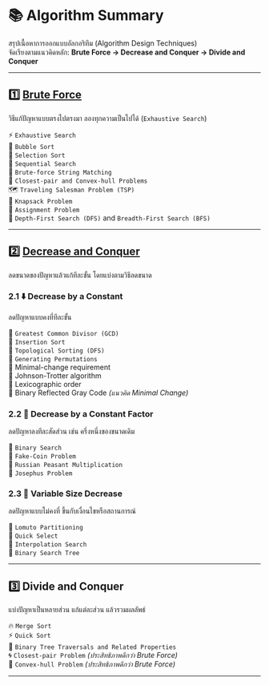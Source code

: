 # **📚 Algorithm Summary**

สรุปเนื้อหาการออกแบบอัลกอริทึม (Algorithm Design Techniques)  
จัดเรียงตามแนวคิดหลัก: **Brute Force → Decrease and Conquer → Divide and Conquer**

---

## **1️⃣ [Brute Force](brute-force.md)**
วิธีแก้ปัญหาแบบตรงไปตรงมา ลองทุกความเป็นไปได้ (`Exhaustive Search`)  

⚡ `Exhaustive Search`  
🔹 `Bubble Sort`  
🔹 `Selection Sort`  
🔹 `Sequential Search`  
🔹 `Brute-force String Matching`  
🔹 `Closest-pair and Convex-hull Problems`  
🗺️ `Traveling Salesman Problem (TSP)`  
🎒 `Knapsack Problem`  
📝 `Assignment Problem`  
🌳 `Depth-First Search (DFS)` and `Breadth-First Search (BFS)`

---

## **2️⃣ [Decrease and Conquer](decrease-and-conquer.md)**
ลดขนาดของปัญหาแล้วแก้ทีละขั้น โดยแบ่งตามวิธีลดขนาด

### **2.1 ⬇️ Decrease by a Constant**
ลดปัญหาแบบคงที่ทีละขั้น  

🔹 `Greatest Common Divisor (GCD)`  
🔹 `Insertion Sort`  
🔹 `Topological Sorting (DFS)`  
🔹 `Generating Permutations`  
  🔸 Minimal-change requirement  
  🔸 Johnson-Trotter algorithm  
  🔸 Lexicographic order  
  🔸 Binary Reflected Gray Code *(แนวคิด Minimal Change)*

### **2.2 🔽 Decrease by a Constant Factor**
ลดปัญหาลงทีละสัดส่วน เช่น ครึ่งหนึ่งของขนาดเดิม  

🔹 `Binary Search`  
🔹 `Fake-Coin Problem`  
🔹 `Russian Peasant Multiplication`  
🔹 `Josephus Problem`

### **2.3 🔄 Variable Size Decrease**
ลดปัญหาแบบไม่คงที่ ขึ้นกับเงื่อนไขหรือสถานการณ์  

🔹 `Lomuto Partitioning`  
🔹 `Quick Select`  
🔹 `Interpolation Search`  
🌳 `Binary Search Tree`

---

## **3️⃣ Divide and Conquer**
แบ่งปัญหาเป็นหลายส่วน แก้แต่ละส่วน แล้วรวมผลลัพธ์  

🔥 `Merge Sort`  
⚡ `Quick Sort`  
🌳 `Binary Tree Traversals and Related Properties`  
🌀 `Closest-pair Problem` *(ประสิทธิภาพดีกว่า Brute Force)*  
💎 `Convex-hull Problem` *(ประสิทธิภาพดีกว่า Brute Force)*

---




